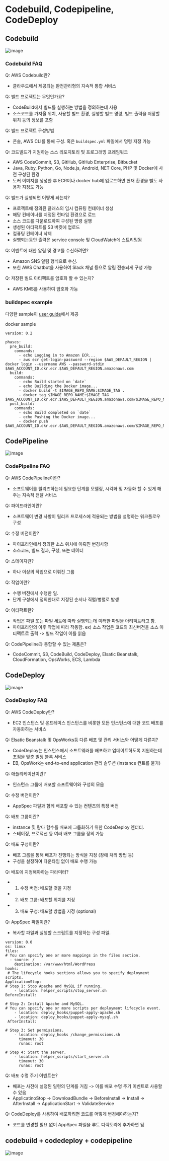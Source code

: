 # Codebuild, Codepipeline, CodeDeploy


## Codebuild

![image](https://docs.aws.amazon.com/codebuild/latest/userguide/images/arch.png)

### Codebuild FAQ

Q: AWS Codebuild란?
- 클라우드에서 제공되는 완전관리형의 지속적 통합 서비스

Q: 빌드 프로젝트는 무엇인가요?
- CodeBuild에서 빌드를 실행하는 방법을 정의하는데 사용
- 소스코드를 가져올 위치, 사용할 빌드 환경, 실행할 빌드 명령, 빌드 출력을 저장할 위치 등의 정보를 포함

Q: 빌드 프로젝트 구성방법
- 콘솔, AWS CLI를 통해 구성. 혹은 `buildspec.yml` 파일에서 명령 지정 가능


Q: 코드빌드가 지원하는 소스 리포지토리 및 프로그래밍 프레임워크
- AWS CodeCommit, S3, GitHub, GitHub Enterprise, Bitbucket
- Java, Ruby, Python, Go, Node.js, Android, NET Core, PHP 및 Docker에 사전 구성된 환경
- 도커 이미지를 생성한 후 ECR이나 docker hub에 업로드하면 현재 환경을 별도 사용자 지정도 가능

Q: 빌드가 실행되면 어떻게 되는지?
- 프로젝트에 정의된 클래스의 임시 컴퓨팅 컨테이너 생성
- 해당 컨테이너를 지정된 런타임 환경으로 로드
- 소스 코드를 다운로드하여 구성된 명령 실행
- 생성된 아티팩트를 S3 버킷에 업로드
- 컴퓨팅 컨테이너 삭제
- 실행되는동안 출력은 service console 및 CloudWatch에 스트리밍됨

Q: 이벤트에 대한 알림 및 경고를 수신하려면?
- Amazon SNS 알림 형식으로 수신.
- 또한 AWS Chatbot을 사용하여 Slack 채널 등으로 알림 전송되게 구성 가능

Q: 저장된 빌드 아티팩트를 암호화 할 수 있는지?
- AWS KMS를 사용하여 암호화 가능


### buildspec example

다양한 sample이 [user guide](https://docs.aws.amazon.com/codebuild/latest/userguide/use-case-based-samples.html)에서 제공

docker sample

```
version: 0.2

phases:
  pre_build:
    commands:
      - echo Logging in to Amazon ECR...
      - aws ecr get-login-password --region $AWS_DEFAULT_REGION | docker login --username AWS --password-stdin $AWS_ACCOUNT_ID.dkr.ecr.$AWS_DEFAULT_REGION.amazonaws.com
  build:
    commands:
      - echo Build started on `date`
      - echo Building the Docker image...          
      - docker build -t $IMAGE_REPO_NAME:$IMAGE_TAG .
      - docker tag $IMAGE_REPO_NAME:$IMAGE_TAG $AWS_ACCOUNT_ID.dkr.ecr.$AWS_DEFAULT_REGION.amazonaws.com/$IMAGE_REPO_NAME:$IMAGE_TAG      
  post_build:
    commands:
      - echo Build completed on `date`
      - echo Pushing the Docker image...
      - docker push $AWS_ACCOUNT_ID.dkr.ecr.$AWS_DEFAULT_REGION.amazonaws.com/$IMAGE_REPO_NAME:$IMAGE_TAG
```



## CodePipeline

![image](https://d1.awsstatic.com/product-marketing/CodePipeline/CodePipeline_Elements.1390531beabe7fd38b2414c39800136eed24e9c8.png)

### CodePipeline FAQ
Q: AWS CodePipeline이란?
- 소프트웨어를 릴리즈하는데 필요한 단계를 모델링, 시각화 및 자동화 할 수 있게 해주는 지속적 전달 서비스

Q: 파이프라인이란?
- 소프트웨어 변경 사항이 릴리즈 프로세스에 적용되는 방법을 설명하는 워크플로우 구성

Q: 수정 버전이란?
- 파이프라인에서 정의한 소스 위치에 이뤄진 변경사항
- 소스코드, 빌드 결과, 구성, 또는 데이터

Q: 스테이지란?
- 하나 이상의 작업으로 이뤄진 그룹

Q: 작업이란?
- 수행 버전에서 수행한 일.
- 단계 구성에서 정의한대로 지정된 순서나 직렬/병렬로 발생

Q: 아티팩트란?
- 작업은 파일 또는 파일 세트에 따라 실행되는데 이러한 파일을 아티팩트라고 함.
- 파이프라인의 이후 작업에 따라 작동함. ex) 소스 작업은 코드의 최신버전을 소스 아티팩트로 출력 -> 빌드 작업이 이를 읽음

Q: CodePipeline과 통합할 수 있는 제품은?
- CodeCommit, S3, CodeBuild, CodeDeploy, Elsatic Beanstalk, CloudFormation, OpsWorks, ECS, Lambda

## CodeDeploy

![image](https://docs.aws.amazon.com/codedeploy/latest/userguide/images/sds_architecture.png)

### CodeDeploy FAQ

Q: AWS CodeDeploy란?
- EC2 인스턴스 및 온프레미스 인스턴스를 비롯한 모든 인스턴스에 대한 코드 배포를 자동화하는 서비스

Q: Elsatic Beanstalk 및 OpsWorks등 다른 배포 및 관리 서비스와 어떻게 다른지?
- CodeDeploy는 인스턴스에서 소프트웨러를 배포하고 업데이트하도록 지원하는데 초점을 맞춘 빌딩 블록 서비스
- EB, OpsWork는 end-to-end application 관리 솔루션 (instance 컨트롤 불가)

Q: 애플리케이션이란?
- 인스턴스 그룹에 배포할 소프트웨어와 구성의 모음

Q: 수정 버전이란?
- AppSpec 파일과 함께 배포할 수 있는 컨텐츠의 특정 버전

Q: 배포 그룹이란?
- instance 및 람다 함수를 배포에 그룹화하기 위한 CodeDeploy 엔터티.
- 스테이징, 프로덕션 등 여러 배포 그룹을 정의 가능

Q: 배포 구성이란?
- 배포 그룹을 통해 배포가 진행되는 방식을 지정 (장애 처리 방법 등)
- 구성을 설정하여 다운타임 없이 배포 수행 가능

Q: 배포에 지정해야하는 파라미터?
- 1. 수정 버전: 배포할 것을 지정
- 2. 배포 그룹: 배포할 위치를 지정
- 3. 배포 구성: 배포할 방법을 지정 (optional)

Q: AppSpec 파일이란?
- 복사할 파일과 실행할 스크립트를 지정하는 구성 파일.

```
version: 0.0
os: linux
files: 
# You can specify one or more mappings in the files section.
  - source: /
    destination: /var/www/html/WordPress
hooks:
 # The lifecycle hooks sections allows you to specify deployment scripts.
ApplicationStop: 
# Step 1: Stop Apache and MySQL if running.
    - location: helper_scripts/stop_server.sh
BeforeInstall: 

# Step 2: Install Apache and MySQL.
# You can specify one or more scripts per deployment lifecycle event.
    - location: deploy_hooks/puppet-apply-apache.sh
    - location: deploy_hooks/puppet-apply-mysql.sh 
 AfterInstall: 

# Step 3: Set permissions.
    - location: deploy_hooks /change_permissions.sh
      timeout: 30
      runas: root

# Step 4: Start the server.
    - location: helper_scripts/start_server.sh
      timeout: 30
      runas: root
```

Q: 배포 수명 주기 이벤트는?
- 배포는 사전에 설정된 일련의 단계를 거침 -> 이를 배포 수명 주기 이벤트로 사용할 수 있음
- ApplicatinoStop -> DownloadBundle -> BeforeInstall -> Install -> AfterInstall -> ApplicationStart -> ValidateService

Q: CodeDeploy를 사용하여 배포하려면 코드를 어떻게 변경해야하는지?
- 코드를 변경할 필요 없이 AppSpec 파일을 루트 디렉토리에 추가하면 됨


## codebuild + codedeploy + codepipeline

![image](https://d2908q01vomqb2.cloudfront.net/7719a1c782a1ba91c031a682a0a2f8658209adbf/2020/09/30/Screen-Shot-2020-09-30-at-6.05.53-PM.png)


